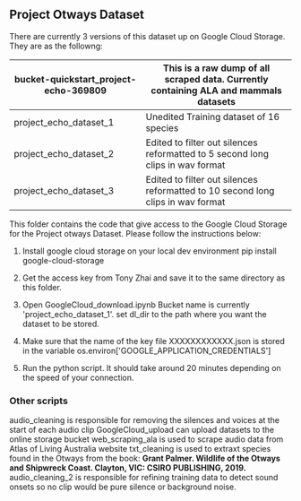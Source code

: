 ## Project Otways Dataset

There are currently 3 versions of this dataset up on Google Cloud Storage. They are as the followng:

|  	bucket-quickstart_project-echo-369809 | This is a raw dump of all scraped data. Currently containing ALA and mammals datasets  |
|---|---|
| project_echo_dataset_1    | Unedited Training dataset of 16 species   |
| project_echo_dataset_2 | Edited to filter out silences reformatted to 5 second long clips in wav format  |
| project_echo_dataset_3 | Edited to filter out silences reformatted to 10 second long clips in wav format  |

This folder contains the code that give access to the Google Cloud Storage for the Project otways Dataset. Please follow the instructions below:

1. Install google cloud storage on your local dev environment
pip install google-cloud-storage

2. Get the access key from Tony Zhai and save it to the same directory as this folder.

3. Open GoogleCloud_download.ipynb Bucket name is currently 'project_echo_dataset_1'. set dl_dir to the path where you want the dataset to be stored.

4. Make sure that the name of the key file XXXXXXXXXXXX.json is stored in the variable os.environ['GOOGLE_APPLICATION_CREDENTIALS']

5. Run the python script. It should take around 20 minutes depending on the speed of your connection.

### Other scripts

audio_cleaning is responsible for removing the silences and voices at the start of each audio clip
GoogleCloud_upload can upload datasets to the online storage bucket
web_scraping_ala is used to scrape audio data from Atlas of Living Australia website
txt_cleaning is used to extraxt species found in the Otways from the book: __Grant Palmer. Wildlife of the Otways and Shipwreck Coast. Clayton, VIC: CSIRO PUBLISHING, 2019.__
audio_cleaning_2 is responsible for refining training data to detect sound onsets so no clip would be pure silence or background noise. 
